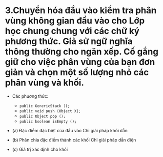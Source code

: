# 3.Chuyển hóa đầu vào kiểm tra phân vùng không gian đầu vào cho Lớp học chung chung với các chữ ký phương thức. Giả sử ngữ nghĩa thông thường cho ngăn xếp. Cố gắng giữ cho việc phân vùng của bạn đơn giản và chọn một số lượng nhỏ các phân vùng và khối.
- Các phương thức:
    - `public GenericStack ();`
    - `public void push (Object X);`
    - `public Object pop ();`
    - `public boolean isEmpty ();`
- (a) Đặc điểm đặc biệt của đầu vào Chỉ giải pháp khối dẫn 

- (b) Phân chia đặc điểm thành các khối Chỉ giải pháp dẫn điện 
- (c) Giá trị xác định cho khối



